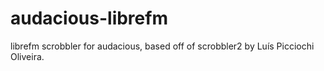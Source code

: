 # audacious-librefm
librefm scrobbler for audacious, based off of scrobbler2 by Luís Picciochi Oliveira.
